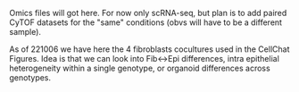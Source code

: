 Omics files will got here. For now only scRNA-seq, but plan is to add paired 
CyTOF datasets for the "same" conditions (obvs will have to be a different sample).

As of 221006 we have here the 4 fibroblasts cocultures used in the CellChat Figures.
Idea is that we can look into Fib<->Epi differences, intra epithelial heterogeneity
within a single genotype, or organoid differences across genotypes.
